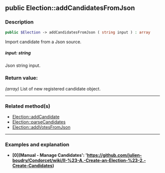 ## public Election::addCandidatesFromJson

### Description    

```php
public $Election -> addCandidatesFromJson ( string input ) : array
```

Import candidate from a Json source.    


##### **input:** *string*   
Json string input.    



### Return value:   

*(array)* List of new registered candidate object.


---------------------------------------

### Related method(s)      

* [Election::addCandidate](../Election%20Class/public%20Election--addCandidate.md)    
* [Election::parseCandidates](../Election%20Class/public%20Election--parseCandidates.md)    
* [Election::addVotesFromJson](../Election%20Class/public%20Election--addVotesFromJson.md)    

---------------------------------------

### Examples and explanation

* **[0](Manual - Manage Candidates': 'https://github.com/julien-boudry/Condorcet/wiki/II-%23-A.-Create-an-Election-%23-2.-Create-Candidates)**    
